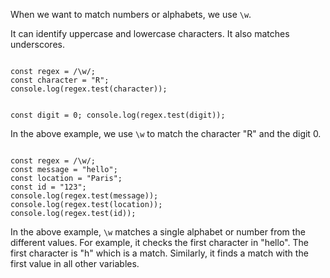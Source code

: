 When we want to match numbers or alphabets,
we use `\w`.

It can identify uppercase
and
lowercase characters.
It also matches underscores.

<codeblock language="javascript" type="lesson">
<code>
const regex = /\w/;
const character = "R";
console.log(regex.test(character));

const digit = 0;
console.log(regex.test(digit));
</code>
</codeblock>

In the above example, we use `\w` 
to match the character "R" and 
the digit 0.

<codeblock language="javascript" type="lesson">
<code>
const regex = /\w/;
const message = "hello";
const location = "Paris";
const id = "123";
console.log(regex.test(message));
console.log(regex.test(location));
console.log(regex.test(id));
</code>
</codeblock>

In the above example, `\w` matches 
a single alphabet or number from the 
different values. For example, it 
checks the first character in "hello". 
The first character is "h" which is a 
match. Similarly, it finds a match with the 
first value in all other variables.
